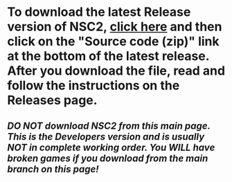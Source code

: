 # **To download the latest Release version of NSC2, [click here](https://github.com/CaptainX3/NSC2-Mod/releases) and then click on the "Source code (zip)" link at the bottom of the latest release. After you download the file, read and follow the instructions on the Releases page.**

## ***DO NOT download NSC2 from this main page. This is the Developers version and is usually NOT in complete working order. You WILL have broken games if you download from the main branch on this page!***
